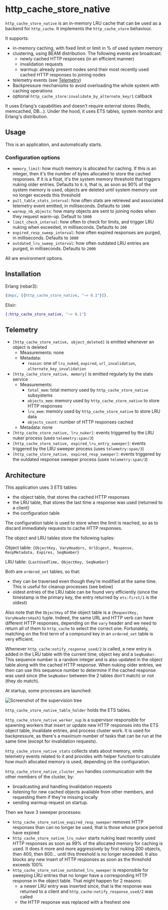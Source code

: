 http_cache_store_native
=====

`http_cache_store_native` is an in-memory LRU cache that can be used as a backend for `http_cache`.
It implements the `http_cache_store` behaviour.

It supports:
- in-memory caching, with fixed limit or limit in % of used system memory
- clustering, using BEAM distribution. The following events are broadcast:
  - newly cached HTTP responses (in an efficient manner)
  - invalidation requests
  - warmup: already present nodes send their most recently used cached HTTP responses to joining nodes
- telemetry events (see [Telemetry](#telemetry))
- Backpressure mechanisms to avoid overloading the whole system with caching operations
- optional `http_cache_store:invalidate_by_alternate_key/1` callback

It uses Erlang's capabilities and doesn't require external stores (Redis, memcached, DB...).
Under the hood, it uses ETS tables, system monitor and Erlang's distribution.

## Usage

This is an application, and automatically starts.

### Configuration options

- `memory_limit`: how much memory is allocated for caching. If this is an integer, then it's the
number of bytes allocated to store the cached responses. If it is a float, it's the system memory
threshold that triggers nuking older entries. Defaults to `0.9`, that is, as soon as 90% of the
system memory is used, objects are deleted until system memory use no longer exceeds this threshold
- `pull_table_stats_interval`: how often stats are retrieved and associated telemetry event emitted,
in milliseconds. Defaults to `1000`
- `warmup_nb_objects`: how many objects are sent to joining nodes when they request warm-up.
Default to `5000`
- `limit_check_interval`: how often to check for limits, and trigger LRU nuking when exceeded, in
milliseconds. Defaults to `200`
- `expired_resp_sweep_interval`: how often expired responses are purged, in milliseconds.
Defaults to `3000`
- `outdated_lru_sweep_interval`: how often outdated LRU entries are purged, in milliseconds.
Defaults to `2000`

All are environment options.

## Installation

Erlang (rebar3):

```erlang
{deps, [{http_cache_store_native, "~> 0.1"}]}.
```

Elixir:

```elixir
{:http_cache_store_native, "~> 0.1"}
```

## Telemetry

- `[http_cache_store_native, object_deleted]` is emitted whenever an object is deleted
  - Measurements: none
  - Metadata:
    - `reason`: one of `lru_nuked`, `expired`, `url_invalidation`, `alternate_key_invalidation`
- `[http_cache_store_native, memory]` is emitted regularly by the stats service
  - Measurements:
    - `total_mem`: total memory used by `http_cache_store_native` subsystems
    - `objects_mem`: memory used by `http_cache_store_native` to store HTTP responses
    - `lru_mem`: memory used by `http_cache_store_native` to store LRU data
    - `objects_count`: number of HTTP responses cached
  - Metadata: none
- `[http_cache_store_native, lru_nuker]`: events triggered by the LRU nuker process
(uses `telemetry:span/3`)
- `[http_cache_store_native, expired_lru_entry_sweeper]`: events triggered by the LRU sweeper process
(uses `telemetry:span/3`)
- `[http_cache_store_native, expired_resp_sweeper]`: events triggered by the outdated response
sweeper process (uses `telemetry:span/3`)

## Architecture

This application uses 3 ETS tables:
- the object table, that stores the cached HTTP responses
- the LRU table, that stores the last time a response was used (returned to a client)
- the configuration table

The configuration table is used to store when the limit is reached, so as to discard immediately
requests to cache HTTP responses.

The object and LRU tables store the following tuples:

Object table: `{ObjectKey, VaryHeaders, UrlDigest, Response, RespMetadata, Expires, SeqNumber}`

LRU table: `{LastUsedTime, ObjectKey, SeqNumber}`

Both are `ordered_set` tables, so that:
- they can be traversed even though they're modified at the same time. This is useful for cleanup
processes (see below)
- oldest entries of the LRU table can be found very efficiently (since the timestamp is the primary
key, the entry returned by `ets:first/1` is the oldest)

Also note that the `ObjectKey` of the object table is a `{RequestKey, VaryHeadersHash}` tuple.
Indeed, the same URL and HTTP verb can have different HTTP responses, depending on the `vary` header
and we need to return all of them to `http_cache` to select the correct one. Fortunately, matching
on the first term of a compound key in an `ordered_set` table is very efficient.

Whenever `http_cache:notify_response_used/2` is called, a new entry is added in the LRU table
with the current time, object key and a `SeqNumber`. This sequence number is a random integer and
is also updated in the object table along with the cached HTTP response. When nuking older entries,
we then can use this sequence number to determine if the cached response was used since
(the `SeqNumber` between the 2 tables don't match) or not (they do match).

At startup, some processes are launched:

![Screenshot of the supervision tree](https://github.com/tanguilp/http_cache_store_native/blob/master/supervision_tree.png)

`http_cache_store_native_table_holder` holds the ETS tables.

`http_cache_store_native_worker_sup` is a supervisor responsible for spawning workers that
insert or update new HTTP responses into the ETS object table, invalidate entries, and process
cluster work. It is used for backpressure, as there's a maximum number of tasks that can be run at
the same time (except for invalidation requests).

`http_cache_store_native_stats` collects stats about memory, emits telemetry events related to
it and provides with helper function to calculate how much allocated memory is used, depending on
the configuration.

`http_cache_store_native_cluster_mon` handles communication with the other members of the cluster,
by:
- broadcasting and handling invalidation requests
- listening for new cached objects available from other members, and requesting them if they're
missing locally
- sending warmup request on startup.

Then we have 3 sweeper processes:
- `http_cache_store_native_expired_resp_sweeper` removes HTTP responses than can no longer be used,
that is those whose grace period have expired
- `http_cache_store_native_lru_nuker` starts nuking least recently used HTTP responses as soon
as 99% of the allocated memory for caching is used. It does it more and more aggressively by first
nuking 200 objects, then 400, then 800... until this threshold is no longer exceeded. It also blocks
any new insert of HTTP responses as soon as the threshold exceeds 100%
- `http_cache_store_native_outdated_lru_sweeper` is responsible for sweeping LRU entries that no
longer have a corresponding HTTP response in the object table. That might happen for 2 reasons:
  - a newer LRU entry was inserted since, that is the response was returned to a client and
  `http_cache:notify_response_used/2` was called
  - the HTTP response was replaced with a freshest one

